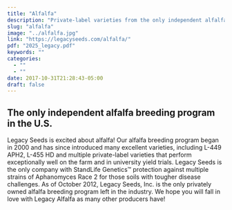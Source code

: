 ```yaml
---
title: "Alfalfa"
description: "Private-label varieties from the only independent alfalfa breeding program in the nation"
slug: "alfalfa"
image: "../alfalfa.jpg"
link: "https://legacyseeds.com/alfalfa/"
pdf: "2025_legacy.pdf"
keywords: ""
categories:
  - ""
  - ""
date: 2017-10-31T21:28:43-05:00
draft: false
---
```


## The only independent alfalfa breeding program in the U.S.

Legacy Seeds is excited about alfalfa! Our alfalfa breeding program began in 2000 and has since introduced many excellent varieties, including L-449 APH2, L-455 HD and multiple private-label varieties that perform exceptionally well on the farm and in university yield trials. Legacy Seeds is the only company with StandLife Genetics™ protection against multiple strains of Aphanomyces Race 2 for those soils with tougher disease challenges. As of October 2012, Legacy Seeds, Inc. is the only privately owned alfalfa breeding program left in the industry. We hope you will fall in love with Legacy Alfalfa as many other producers have!
